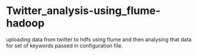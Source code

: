 # Twitter_analysis-using_flume-hadoop

uploading data from twitter to hdfs using flume and then analysing that data for set of keywords passed in configuration file.
